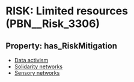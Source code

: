 # RISK: __Limited resources__ (PBN__Risk_3306)

## Property: has_RiskMitigation

* [Data activism](PBN__Mitigation_1956)
* [Solidarity networks](PBN__Mitigation_1958)
* [Sensory networks](PBN__Mitigation_1959)

